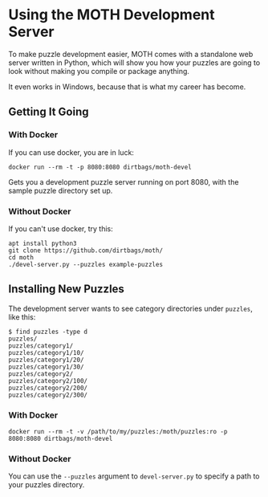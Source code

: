 Using the MOTH Development Server
======================

To make puzzle development easier,
MOTH comes with a standalone web server written in Python,
which will show you how your puzzles are going to look without making you compile or package anything.

It even works in Windows,
because that is what my career has become.


Getting It Going
----------------

### With Docker

If you can use docker, you are in luck:

	docker run --rm -t -p 8080:8080 dirtbags/moth-devel

Gets you a development puzzle server running on port 8080,
with the sample puzzle directory set up.


### Without Docker

If you can't use docker,
try this:

	apt install python3
	git clone https://github.com/dirtbags/moth/
	cd moth
	./devel-server.py --puzzles example-puzzles


Installing New Puzzles
-----------------------------

The development server wants to see category directories under `puzzles`,
like this:

	$ find puzzles -type d
	puzzles/
	puzzles/category1/
	puzzles/category1/10/
	puzzles/category1/20/
	puzzles/category1/30/
	puzzles/category2/
	puzzles/category2/100/
	puzzles/category2/200/
	puzzles/category2/300/


### With Docker

	docker run --rm -t -v /path/to/my/puzzles:/moth/puzzles:ro -p 8080:8080 dirtbags/moth-devel


### Without Docker

You can use the `--puzzles` argument to `devel-server.py`
to specify a path to your puzzles directory.
